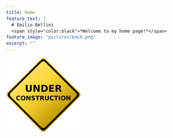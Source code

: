 ```yaml
---
title: Home
feature_text: |
  # Emilio Bellini
  <span style="color:black">*Welcome to my home page!*</span>
feature_image: "pictures/back.png"
excerpt: ""
---
```


<img src="./pictures/uc.png" width="40%" align="middle">
